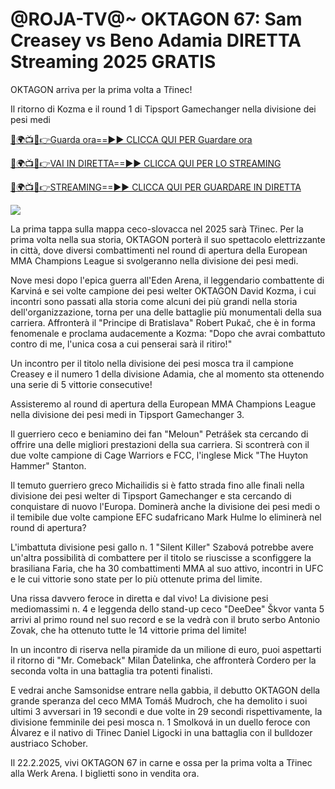 # @ROJA-TV@~ OKTAGON 67: Sam Creasey vs Beno Adamia DIRETTA Streaming 2025 GRATIS #

OKTAGON arriva per la prima volta a Třinec!

Il ritorno di Kozma e il round 1 di Tipsport Gamechanger nella divisione dei pesi medi

[🔴🌍📺📱👉Guarda ora==►► CLICCA QUI PER Guardare ora](https://t.co/yZeIHMQq4S)

[🔴🌍📺📱👉VAI IN DIRETTA==►► CLICCA QUI PER LO STREAMING](https://t.co/yZeIHMQq4S)

[🔴🌍📺📱👉STREAMING==►► CLICCA QUI PER GUARDARE IN DIRETTA](https://t.co/yZeIHMQq4S)

<a href="https://t.co/yZeIHMQq4S" rel="nofollow" data-target="animated-image.originalLink"><img src="https://camo.githubusercontent.com/1be82823e85778f8a57db5ea2a2e46822e8721e5be32dc31a466a7df3bb16d49/68747470733a2f2f636c6173736963616c7363686f6f6c6f6662616c6c65746c692e636f6d2f6e686b2f72676273727465672e676966" data-canonical-src="https://classicalschoolofballetli.com/nhk/rgbsrteg.gif" style="max-width: 100%; display: inline-block;" data-target="animated-image.originalImage"></a>

La prima tappa sulla mappa ceco-slovacca nel 2025 sarà Třinec. Per la prima volta nella sua storia, OKTAGON porterà il suo spettacolo elettrizzante in città, dove diversi combattimenti nel round di apertura della European MMA Champions League si svolgeranno nella divisione dei pesi medi.

Nove mesi dopo l'epica guerra all'Eden Arena, il leggendario combattente di Karviná e sei volte campione dei pesi welter OKTAGON David Kozma, i cui incontri sono passati alla storia come alcuni dei più grandi nella storia dell'organizzazione, torna per una delle battaglie più monumentali della sua carriera. Affronterà il "Principe di Bratislava" Robert Pukač, che è in forma fenomenale e proclama audacemente a Kozma: "Dopo che avrai combattuto contro di me, l'unica cosa a cui penserai sarà il ritiro!"

Un incontro per il titolo nella divisione dei pesi mosca tra il campione Creasey e il numero 1 della divisione Adamia, che al momento sta ottenendo una serie di 5 vittorie consecutive!

Assisteremo al round di apertura della European MMA Champions League nella divisione dei pesi medi in Tipsport Gamechanger 3.

Il guerriero ceco e beniamino dei fan "Meloun" Petrášek sta cercando di offrire una delle migliori prestazioni della sua carriera. Si scontrerà con il due volte campione di Cage Warriors e FCC, l'inglese Mick "The Huyton Hammer" Stanton.

Il temuto guerriero greco Michailidis si è fatto strada fino alle finali nella divisione dei pesi welter di Tipsport Gamechanger e sta cercando di conquistare di nuovo l'Europa. Dominerà anche la divisione dei pesi medi o il temibile due volte campione EFC sudafricano Mark Hulme lo eliminerà nel round di apertura?

L'imbattuta divisione pesi gallo n. 1 "Silent Killer" Szabová potrebbe avere un'altra possibilità di combattere per il titolo se riuscisse a sconfiggere la brasiliana Faria, che ha 30 combattimenti MMA al suo attivo, incontri in UFC e le cui vittorie sono state per lo più ottenute prima del limite.

Una rissa davvero feroce in diretta e dal vivo! La divisione pesi mediomassimi n. 4 e leggenda dello stand-up ceco "DeeDee" Škvor vanta 5 arrivi al primo round nel suo record e se la vedrà con il bruto serbo Antonio Zovak, che ha ottenuto tutte le 14 vittorie prima del limite!

In un incontro di riserva nella piramide da un milione di euro, puoi aspettarti il ​​ritorno di "Mr. Comeback" Milan Ďatelinka, che affronterà Cordero per la seconda volta in una battaglia tra potenti finalisti.

E vedrai anche Samsonidse entrare nella gabbia, il debutto OKTAGON della grande speranza del ceco MMA Tomáš Mudroch, che ha demolito i suoi ultimi 3 avversari in 19 secondi e due volte in 29 secondi rispettivamente, la divisione femminile dei pesi mosca n. 1 Smolková in un duello feroce con Álvarez e il nativo di Třinec Daniel Ligocki in una battaglia con il bulldozer austriaco Schober.

Il 22.2.2025, vivi OKTAGON 67 in carne e ossa per la prima volta a Třinec alla Werk Arena. I biglietti sono in vendita ora.
